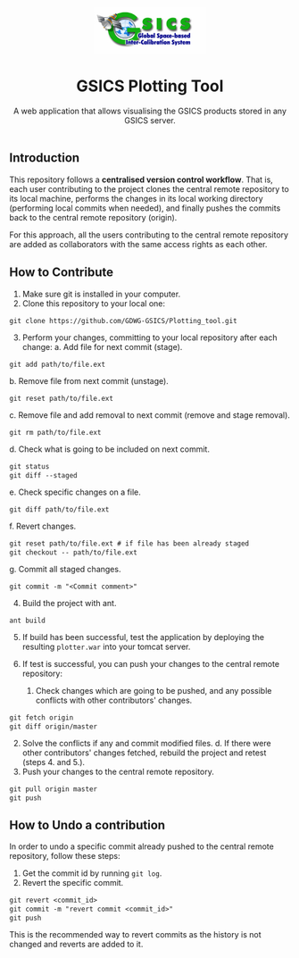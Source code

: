 <div align="center">
  <a href=http://gsics.wmo.int/>
    <img src="https://raw.githubusercontent.com/GDWG-GSICS/Plotting_tool/master/src/org/eumetsat/usd/gcp/client/resources/images/GSICS_logo_OPE.jpg" alt="GSICS Homepage" />
  </a>
</div>

<h1 align="center">GSICS Plotting Tool</h1>

<div align="center">
 A web application that allows visualising the GSICS products stored in any GSICS server.
</div>

<br />

## Introduction
This repository follows a **centralised version control workflow**. That is, each user contributing to the project clones the central remote repository to its local machine, performs the changes in its local working directory (performing local commits when needed), and finally pushes the commits back to the central remote repository (origin).

For this approach, all the users contributing to the central remote repository are added as collaborators with the same access rights as each other.

## How to Contribute
1. Make sure git is installed in your computer.
2. Clone this repository to your local one:
```
git clone https://github.com/GDWG-GSICS/Plotting_tool.git
```
3. Perform your changes, committing to your local repository after each change:
a. Add file for next commit (stage).
```
git add path/to/file.ext
```
b. Remove file from next commit (unstage).
```
git reset path/to/file.ext
```
c. Remove file and add removal to next commit (remove and stage removal).
```
git rm path/to/file.ext
```
d. Check what is going to be included on next commit.
```
git status
git diff --staged
```
e. Check specific changes on a file.
```
git diff path/to/file.ext
```
f. Revert changes.
```
git reset path/to/file.ext # if file has been already staged
git checkout -- path/to/file.ext
```
g. Commit all staged changes.
```
git commit -m "<Commit comment>"
```
4. Build the project with ant.
```
ant build
```
5. If build has been successful, test the application by deploying the resulting <code>plotter.war</code> into your tomcat server.

6. If test is successful, you can push your changes to the central remote repository:
   1. Check changes which are going to be pushed, and any possible conflicts with other contributors' changes.
```
git fetch origin
git diff origin/master
```
   2. Solve the conflicts if any and commit modified files.
d. If there were other contributors' changes fetched, rebuild the project and retest (steps 4. and 5.).
   3. Push your changes to the central remote repository.
```
git pull origin master
git push
```

## How to Undo a contribution
In order to undo a specific commit already pushed to the central remote repository, follow these steps:
1. Get the commit id by running <code>git log</code>.
2. Revert the specific commit.
```
git revert <commit_id>
git commit -m "revert commit <commit_id>"
git push
```

This is the recommended way to revert commits as the history is not changed and reverts are added to it.
